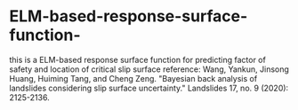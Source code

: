 # ELM-based-response-surface-function-
this is a ELM-based response surface function for predicting factor of safety and location of critical slip surface 
reference: Wang, Yankun, Jinsong Huang, Huiming Tang, and Cheng Zeng. "Bayesian back analysis of landslides considering slip surface uncertainty." Landslides 17, no. 9 (2020): 2125-2136.
